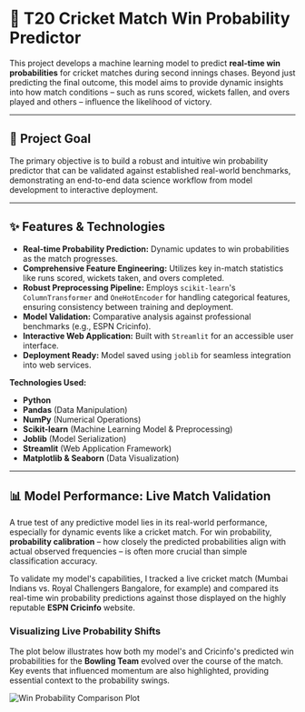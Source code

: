 # 🏏 T20 Cricket Match Win Probability Predictor

This project develops a machine learning model to predict **real-time win probabilities** for cricket matches during second innings chases. Beyond just predicting the final outcome, this model aims to provide dynamic insights into how match conditions – such as runs scored, wickets fallen, and overs played and others – influence the likelihood of victory.

---

## 🎯 Project Goal

The primary objective is to build a robust and intuitive win probability predictor that can be validated against established real-world benchmarks, demonstrating an end-to-end data science workflow from model development to interactive deployment.

---

## ✨ Features & Technologies

* **Real-time Probability Prediction:** Dynamic updates to win probabilities as the match progresses.
* **Comprehensive Feature Engineering:** Utilizes key in-match statistics like runs scored, wickets taken, and overs completed.
* **Robust Preprocessing Pipeline:** Employs `scikit-learn`'s `ColumnTransformer` and `OneHotEncoder` for handling categorical features, ensuring consistency between training and deployment.
* **Model Validation:** Comparative analysis against professional benchmarks (e.g., ESPN Cricinfo).
* **Interactive Web Application:** Built with `Streamlit` for an accessible user interface.
* **Deployment Ready:** Model saved using `joblib` for seamless integration into web services.

**Technologies Used:**

* **Python**
* **Pandas** (Data Manipulation)
* **NumPy** (Numerical Operations)
* **Scikit-learn** (Machine Learning Model & Preprocessing)
* **Joblib** (Model Serialization)
* **Streamlit** (Web Application Framework)
* **Matplotlib & Seaborn** (Data Visualization)

---

## 📊 Model Performance: Live Match Validation

A true test of any predictive model lies in its real-world performance, especially for dynamic events like a cricket match. For win probability, **probability calibration** – how closely the predicted probabilities align with actual observed frequencies – is often more crucial than simple classification accuracy.

To validate my model's capabilities, I tracked a live cricket match (Mumbai Indians vs. Royal Challengers Bangalore, for example) and compared its real-time win probability predictions against those displayed on the highly reputable **ESPN Cricinfo** website.

### **Visualizing Live Probability Shifts**

The plot below illustrates how both my model's and Cricinfo's predicted win probabilities for the **Bowling Team** evolved over the course of the match. Key events that influenced momentum are also highlighted, providing essential context to the probability swings.

![Win Probability Comparison Plot](win_probability_comparison.png)
